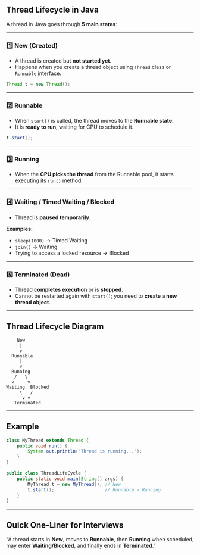 ## **Thread Lifecycle in Java**

A thread in Java goes through **5 main states**:

---

### **1️⃣ New (Created)**  
- A thread is created but **not started yet**.  
- Happens when you create a thread object using `Thread` class or `Runnable` interface.

```java
Thread t = new Thread();
```

---

### **2️⃣ Runnable**  
- When `start()` is called, the thread moves to the **Runnable state**.  
- It is **ready to run**, waiting for CPU to schedule it.

```java
t.start();
```

---

### **3️⃣ Running**  
- When the **CPU picks the thread** from the Runnable pool, it starts executing its `run()` method.

---

### **4️⃣ Waiting / Timed Waiting / Blocked**  
- Thread is **paused temporarily**.  

**Examples:**  
- `sleep(1000)` → Timed Waiting  
- `join()` → Waiting  
- Trying to access a locked resource → Blocked  

---

### **5️⃣ Terminated (Dead)**  
- Thread **completes execution** or is **stopped**.  
- Cannot be restarted again with `start()`; you need to **create a new thread object**.

---

## **Thread Lifecycle Diagram**

```
    New
     |
     v
  Runnable
     |
     v
  Running
   /   \
  v     v
Waiting  Blocked
     \   /
      v v
   Terminated
```

---

## **Example**

```java
class MyThread extends Thread {
    public void run() {
        System.out.println("Thread is running...");
    }
}

public class ThreadLifeCycle {
    public static void main(String[] args) {
        MyThread t = new MyThread(); // New
        t.start();                   // Runnable → Running
    }
}
```

---

## **Quick One-Liner for Interviews**

“A thread starts in **New**, moves to **Runnable**, then **Running** when scheduled, may enter **Waiting/Blocked**, and finally ends in **Terminated**.”
